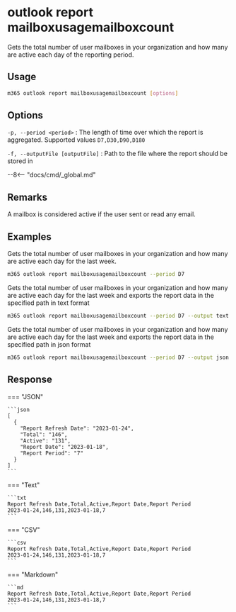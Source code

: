 # outlook report mailboxusagemailboxcount

Gets the total number of user mailboxes in your organization and how many are active each day of the reporting period.

## Usage

```sh
m365 outlook report mailboxusagemailboxcount [options]
```

## Options

`-p, --period <period>`
: The length of time over which the report is aggregated. Supported values `D7,D30,D90,D180`

`-f, --outputFile [outputFile]`
: Path to the file where the report should be stored in

--8<-- "docs/cmd/_global.md"

## Remarks

A mailbox is considered active if the user sent or read any email.

## Examples

Gets the total number of user mailboxes in your organization and how many are active each day for the last week.

```sh
m365 outlook report mailboxusagemailboxcount --period D7
```

Gets the total number of user mailboxes in your organization and how many are active each day for the last week and exports the report data in the specified path in text format

```sh
m365 outlook report mailboxusagemailboxcount --period D7 --output text > "mailboxusagemailboxcount.txt"
```

Gets the total number of user mailboxes in your organization and how many are active each day for the last week and exports the report data in the specified path in json format

```sh
m365 outlook report mailboxusagemailboxcount --period D7 --output json > "mailboxusagemailboxcount.json"
```

## Response

=== "JSON"

    ```json
    [
      {
        "Report Refresh Date": "2023-01-24",
        "Total": "146",
        "Active": "131",
        "Report Date": "2023-01-18",
        "Report Period": "7"
      }
    ]
    ```

=== "Text"

    ```txt
    Report Refresh Date,Total,Active,Report Date,Report Period
    2023-01-24,146,131,2023-01-18,7
    ```

=== "CSV"

    ```csv
    Report Refresh Date,Total,Active,Report Date,Report Period
    2023-01-24,146,131,2023-01-18,7
    ```

=== "Markdown"

    ```md
    Report Refresh Date,Total,Active,Report Date,Report Period
    2023-01-24,146,131,2023-01-18,7
    ```
